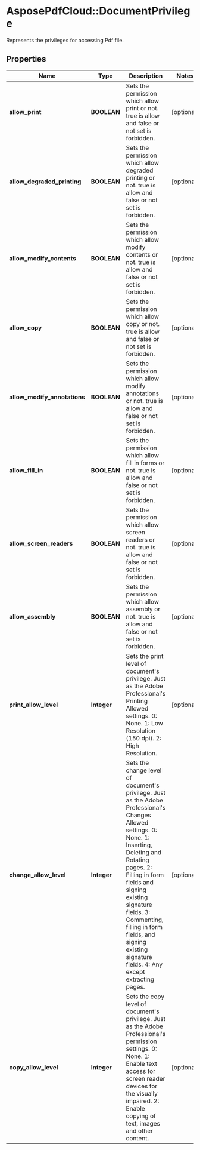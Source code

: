 ﻿# AsposePdfCloud::DocumentPrivilege
Represents the privileges for accessing Pdf file.

## Properties
Name | Type | Description | Notes
------------ | ------------- | ------------- | -------------
**allow_print** | **BOOLEAN** | Sets the permission which allow print or not.  true is allow and false or not set is forbidden. | [optional] 
**allow_degraded_printing** | **BOOLEAN** | Sets the permission which allow degraded printing or not.  true is allow and false or not set is forbidden. | [optional] 
**allow_modify_contents** | **BOOLEAN** | Sets the permission which allow modify contents or not.  true is allow and false or not set is forbidden. | [optional] 
**allow_copy** | **BOOLEAN** | Sets the permission which allow copy or not.  true is allow and false or not set is forbidden. | [optional] 
**allow_modify_annotations** | **BOOLEAN** | Sets the permission which allow modify annotations or not.  true is allow and false or not set is forbidden. | [optional] 
**allow_fill_in** | **BOOLEAN** | Sets the permission which allow fill in forms or not.  true is allow and false or not set is forbidden. | [optional] 
**allow_screen_readers** | **BOOLEAN** | Sets the permission which allow screen readers or not.  true is allow and false or not set is forbidden. | [optional] 
**allow_assembly** | **BOOLEAN** | Sets the permission which allow assembly or not.  true is allow and false or not set is forbidden. | [optional] 
**print_allow_level** | **Integer** | Sets the print level of  document&#39;s privilege. Just as the Adobe Professional&#39;s Printing Allowed settings. 0: None. 1: Low Resolution (150 dpi). 2: High Resolution. | [optional] 
**change_allow_level** | **Integer** | Sets the change level of  document&#39;s privilege. Just as the Adobe Professional&#39;s Changes Allowed settings. 0: None. 1: Inserting, Deleting and Rotating pages. 2: Filling in form fields and signing existing signature fields. 3: Commenting, filling in form fields, and signing existing signature fields. 4: Any except extracting pages. | [optional] 
**copy_allow_level** | **Integer** | Sets the copy level of  document&#39;s privilege. Just as the Adobe Professional&#39;s permission settings. 0: None. 1: Enable text access for screen reader devices for the visually impaired. 2: Enable copying of text, images and other content. | [optional] 


